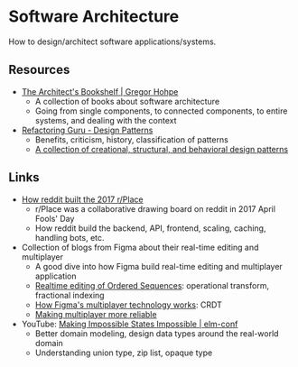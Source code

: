 # Software Architecture

How to design/architect software applications/systems.

## Resources

- [The Architect's Bookshelf | Gregor Hohpe](https://architectelevator.com/architecture/architect-bookshelf/)
  - A collection of books about software architecture
  - Going from single components, to connected components, to entire systems, and dealing with the context
- [Refactoring Guru - Design Patterns](https://refactoring.guru/design-patterns)
  - Benefits, criticism, history, classification of patterns
  - [A collection of creational, structural, and behavioral design patterns](https://refactoring.guru/design-patterns/catalog)

## Links

- [How reddit built the 2017 r/Place](https://www.redditinc.com/blog/how-we-built-rplace/)
  - r/Place was a collaborative drawing board on reddit in 2017 April Fools' Day
  - How reddit build the backend, API, frontend, scaling, caching, handling bots, etc.
- Collection of blogs from Figma about their real-time editing and multiplayer
  - A good dive into how Figma build real-time editing and multiplayer application
  - [Realtime editing of Ordered Sequences](https://www.figma.com/blog/realtime-editing-of-ordered-sequences/): operational transform, fractional indexing
  - [How Figma's multiplayer technology works](https://www.figma.com/blog/how-figmas-multiplayer-technology-works/): CRDT
  - [Making multiplayer more reliable](https://www.figma.com/blog/making-multiplayer-more-reliable/)
- YouTube: [Making Impossible States Impossible | elm-conf](https://youtu.be/IcgmSRJHu_8)
  - Better domain modeling, design data types around the real-world domain
  - Understanding union type, zip list, opaque type
